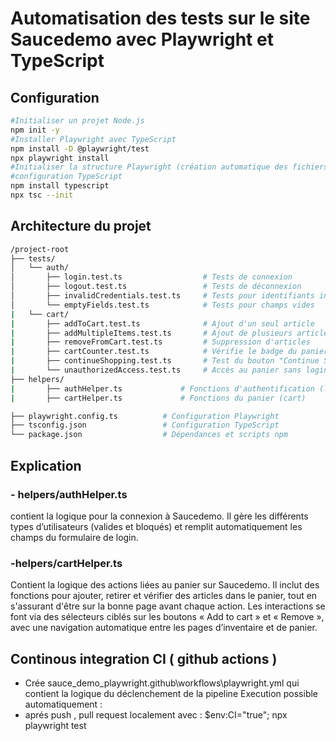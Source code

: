 # Automatisation des tests sur le site Saucedemo avec Playwright et TypeScript

## Configuration

```bash
#Initialiser un projet Node.js
npm init -y
#Installer Playwright avec TypeScript
npm install -D @playwright/test
npx playwright install
#Initialiser la structure Playwright (création automatique des fichiers de base)
#configuration TypeScript
npm install typescript
npx tsc --init
```
## Architecture du projet
```bash
/project-root
├── tests/
│   └── auth/
│       ├── login.test.ts                  # Tests de connexion
│       ├── logout.test.ts                 # Tests de déconnexion
│       ├── invalidCredentials.test.ts     # Tests pour identifiants invalides
│       └── emptyFields.test.ts            # Tests pour champs vides
|   └── cart/
|       ├── addToCart.test.ts              # Ajout d'un seul article
|       ├── addMultipleItems.test.ts       # Ajout de plusieurs articles
|       ├── removeFromCart.test.ts         # Suppression d'articles
|       ├── cartCounter.test.ts            # Vérifie le badge du panier
|       ├── continueShopping.test.ts       # Test du bouton "Continue Shopping"
|       └── unauthorizedAccess.test.ts     # Accès au panier sans login
├── helpers/
|       ├── authHelper.ts             # Fonctions d'authentification (login)
|       ├── cartHelper.ts             # Fonctions du panier (cart)

├── playwright.config.ts          # Configuration Playwright
├── tsconfig.json                 # Configuration TypeScript
└── package.json                  # Dépendances et scripts npm
```
## Explication 
### - helpers/authHelper.ts
contient la logique pour la connexion à Saucedemo.
Il gère les différents types d’utilisateurs (valides et bloqués) et remplit automatiquement les champs du formulaire de login.

### -helpers/cartHelper.ts
Contient la logique des actions liées au panier sur Saucedemo. Il inclut des fonctions pour ajouter, retirer et vérifier des articles dans le panier, tout en s'assurant d'être sur la bonne page avant chaque action. Les interactions se font via des sélecteurs ciblés sur les boutons « Add to cart » et « Remove », avec une navigation automatique entre les pages d’inventaire et de panier.
## Continous integration CI ( github  actions ) 
- Crée sauce_demo_playwright\.github\workflows\playwright.yml qui contient la logique du déclenchement de la pipeline
Execution possible automatiquement :
- aprés push , pull request
localement avec :  $env:CI="true"; npx playwright test



